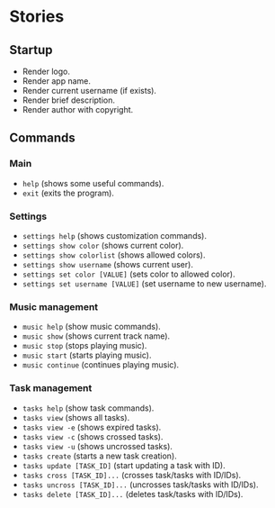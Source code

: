# Stories

## Startup

- Render logo.
- Render app name.
- Render current username (if exists).
- Render brief description.
- Render author with copyright.

## Commands

### Main

- `help` (shows some useful commands).
- `exit` (exits the program).

### Settings

- `settings help` (shows customization commands).
- `settings show color` (shows current color).
- `settings show colorlist` (shows allowed colors).
- `settings show username` (shows current user).
- `settings set color [VALUE]` (sets color to allowed color).
- `settings set username [VALUE]` (set username to new username).

### Music management

- `music help` (show music commands).
- `music show` (shows current track name).
- `music stop` (stops playing music).
- `music start` (starts playing music).
- `music continue` (continues playing music).

### Task management

- `tasks help` (show task commands).
- `tasks view` (shows all tasks).
- `tasks view -e` (shows expired tasks).
- `tasks view -c` (shows crossed tasks).
- `tasks view -u` (shows uncrossed tasks).
- `tasks create` (starts a new task creation).
- `tasks update [TASK_ID]` (start updating a task with ID).
- `tasks cross [TASK_ID]...` (crosses task/tasks with ID/IDs).
- `tasks uncross [TASK_ID]...` (uncrosses task/tasks with ID/IDs).
- `tasks delete [TASK_ID]...` (deletes task/tasks with ID/IDs).